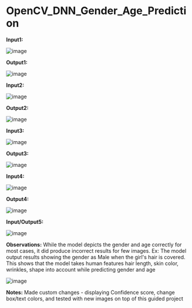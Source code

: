 # OpenCV_DNN_Gender_Age_Prediction

**Input1:**

![image](https://user-images.githubusercontent.com/8421214/117875198-e0596100-b26f-11eb-8acb-27f2f492ee78.png)

**Output1:**

![image](https://user-images.githubusercontent.com/8421214/117874940-9e301f80-b26f-11eb-83da-b40d32d9ed8f.png)

**Input2:**

![image](https://user-images.githubusercontent.com/8421214/117875411-20204880-b270-11eb-9d26-1db8c846298c.png)

**Output2:**

![image](https://user-images.githubusercontent.com/8421214/117987590-9d979780-b308-11eb-9ef1-c50b9b0576d1.png)

**Input3:**

![image](https://user-images.githubusercontent.com/8421214/117875841-a3da3500-b270-11eb-9f2b-effb3a4e384a.png)

**Output3:**

![image](https://user-images.githubusercontent.com/8421214/117987858-dd5e7f00-b308-11eb-8e48-4ff10ebb4ac6.png)

**Input4:**

![image](https://user-images.githubusercontent.com/8421214/117876043-e26fef80-b270-11eb-9155-a403d7fceef0.png)

**Output4:**

![image](https://user-images.githubusercontent.com/8421214/117875997-d2f0a680-b270-11eb-9fd2-c2666f157468.png)

**Input/Output5:**

![image](https://user-images.githubusercontent.com/8421214/117876146-059a9f00-b271-11eb-9ea2-184e8b14efcb.png)

**Observations:**
While the model depicts the gender and age correctly for most cases, it did produce incorrect results for few images. Ex: The model output results showing the gender as Male when the girl's hair is covered. This shows that the model takes human features hair length, skin color, wrinkles, shape into account while predicting gender and age

![image](https://user-images.githubusercontent.com/8421214/117986784-ebf86680-b307-11eb-92e2-d53d61896cfa.png)

**Notes:**
Made custom changes - displaying Confidence score, change box/text colors, and tested with new images on top of this guided project
